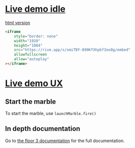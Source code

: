 # **[Live demo idle](https://rive.app/s/omiTBY-890KfXhpbfIeo0g/embed)**

[html version](https://guillaumecartoonbase.github.io/pasqalCase/embed.html)

```html
<iframe
	style="border: none"
	width="1920"
	height="1084"
	src="https://rive.app/s/omiTBY-890KfXhpbfIeo0g/embed"
	allowfullscreen
	allow="autoplay"
></iframe>
```

# **[Live demo UX](https://guillaumecartoonbase.github.io/pasqalCase/)**

## Start the marble

To start the marble, use
`launchMarble.fire()`

## In depth documentation

Go to [the floor 3 documentation](https://github.com/GuillaumeCartoonbase/Pasqal-Floor_3/blob/main/README.md) for the full documentation.
